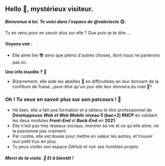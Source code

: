 ## Hello 👋, mystérieux visiteur. 

#### *Bienvenue à toi. Te voici dans l'espace de **@valeriects*** 😊.
Tu es venu pour en savoir plus sur elle ? Que puis-je te dire ...

#### **Voyons voir :**
  -  Elle aime lire 📚 ainsi que pleins d'autres choses, dont nous ne parlerons pas ici.

**Une info insolite ?** 🦄
  - Bizarrement, elle aide les abeilles 🐝 en difficultées en leur donnant de la confiture de fraise...peut-être qu'un jour elle leur donnera du miel 🍯? 
  

### **Oh ! Tu veux en savoir plus sur son parcours !** 🏫
  
- Hé bien, elle a fait une formation et a obtenu le titre professionnel de ***Développeuse Web et Web Mobile*** **niveau 5 (bac+2) RNCP** en validant les deux modules ___Front-End___ et ___Back-End___ en **2021**.
- Elle n'est pas très réseaux sociaux, montrer sa vie et ce qu'elle aime, ne la passionne pas vraiment. 
- Par contre, elle est douée pour mettre en valeur les autres, et trouver leur petit truc en plus.
- Tu peux visiter son espace GitHub et voir ses humbles projets.

 
 #### *Merci de ta visite. 👋 Et à bientôt !*
